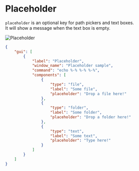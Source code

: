 # Placeholder

`placeholder` is an optional key for path pickers and text boxes.  
It will show a message when the text box is empty.  

![Placeholder](https://github.com/matyalatte/tuw/assets/69258547/760a7df6-babf-4479-a7bc-059249e2cedb)

```json
{
    "gui": [
        {
            "label": "Placeholder",
            "window_name": "Placeholder sample",
            "command": "echo %-% %-% %-%",
            "components": [
                {
                    "type": "file",
                    "label": "Some file",
                    "placeholder": "Drop a file here!"
                },
                {
                    "type": "folder",
                    "label": "Some folder",
                    "placeholder": "Drop a folder here!"
                },
                {
                    "type": "text",
                    "label": "Some text",
                    "placeholder": "Type here!"
                }
            ]
        }
    ]
}
```
